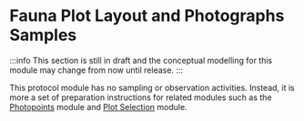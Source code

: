# Fauna Plot Layout and Photographs Samples

:::info
This section is still in draft and the conceptual modelling for this module may change from now until release.
:::

This protocol module has no sampling or observation activities. Instead, it is more a set of preparation instructions for related modules such as the [Photopoints](/information-models/tern-ontology/dev-guide/dawe-protocol/photopoints-mapping) module and [Plot Selection](/information-models/tern-ontology/dev-guide/dawe-protocol/plot-selection-module) module.

